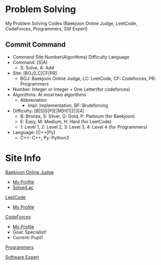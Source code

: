 # Problem Solving
My Problem Solving Codes (Baekjoon Online Judge, LeetCode, CodeForces, Programmers, SW Expert)

## Commit Command
- Command Site Number(Algorithms) Difficulty Language
- Command: [S|A]
  - S: Solve, A: Add
- Site: [BOJ|LC|CF|PR]
  - BOJ: Baekjoon Online Judge, LC: LeetCode, CF: Codeforces, PR: Programmers
- Number: Integer or Integer + One Letter(for codeforces)
- Algorithms: At most two algorithms
  - Abbreviation
    - Impl: Implementation, BF: Bruteforcing
- Difficulty: [B|S|G|P|E|M|H|1|2|3|4]
  - B: Bronze, S: Silver, G: Gold, P: Platinum (for Baekjoon)
  - E: Easy, M: Medium, H: Hard (for LeetCode)
  - 1: Level 1, 2: Level 2, 3: Level 3, 4: Level 4 (for Programmers)
- Language: [C++|Py]
  - C++: C++, Py: Python3

# Site Info
[Baekjoon Online Judge](https://www.acmicpc.net)
- [My Profile](https://www.acmicpc.net/user/taejin1221)
- [Solved.ac](https://solved.ac/profile/taejin1221)
 

[LeetCode](https://www.leetcode.com)
- [My Profile](https://leetcode.com/taejin1221/)

[CodeForces](https://codeforces.com)
- [My Profile](https://codeforces.com/profile/wrathlion)
- Goal: Specialist!
- Current: Pupil!

[Programmers](https://programmers.co.kr/)

[Software Expert](https://https://swexpertacademy.com/main/main.do)
